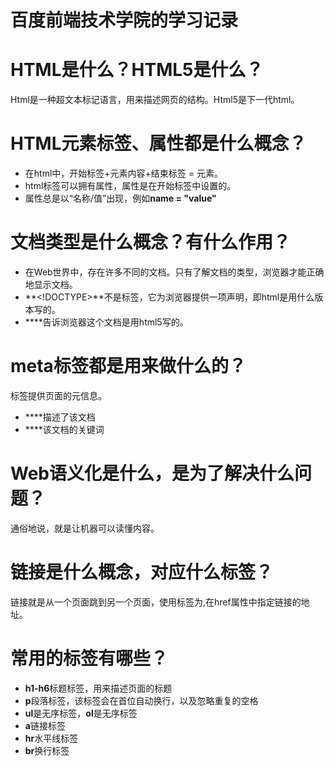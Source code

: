 # 百度前端技术学院的学习记录

# HTML是什么？HTML5是什么？
Html是一种超文本标记语言，用来描述网页的结构。Html5是下一代html。


# HTML元素标签、属性都是什么概念？
+ 在html中，开始标签+元素内容+结束标签 = 元素。
+ html标签可以拥有属性，属性是在开始标签中设置的。
+ 属性总是以“名称/值”出现，例如**name = "value"**

# 文档类型是什么概念？有什么作用？
+ 在Web世界中，存在许多不同的文档。只有了解文档的类型，浏览器才能正确地显示文档。
+ **<!DOCTYPE>**不是标签，它为浏览器提供一项声明，即html是用什么版本写的。
+ **<!DOCTYPE html>**告诉浏览器这个文档是用html5写的。

# meta标签都是用来做什么的？
<meta>标签提供页面的元信息。
+ **<meta name = "description" content = "HTML_examples">**描述了该文档
+ **<meta name = "keywords" content = "HTML">**该文档的关键词

# Web语义化是什么，是为了解决什么问题？
通俗地说，就是让机器可以读懂内容。

# 链接是什么概念，对应什么标签？
链接就是从一个页面跳到另一个页面，使用标签为<a>,在href属性中指定链接的地址。

# 常用的标签有哪些？
+ **h1-h6**标题标签，用来描述页面的标题
+ **p**段落标签，该标签会在首位自动换行，以及忽略重复的空格
+ **ul**是无序标签，**ol**是无序标签
+ **a**链接标签
+ **hr**水平线标签
+ **br**换行标签